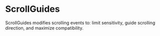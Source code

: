# ScrollGuides
ScrollGuides modifies scrolling events to: limit sensitivity, guide scrolling direction, and maximize compatibility.
